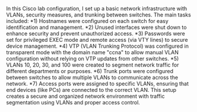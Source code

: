 In this Cisco lab configuration, I set up a basic network infrastructure with VLANs, security measures, and trunking between switches. 
The main tasks included:
    *1) Hostnames were configured on each switch for easy identification and management.
    *2) Unused interfaces were shut down to enhance security and prevent unauthorized access.
    *3) Passwords were set for privileged EXEC mode and remote access (via VTY lines) to secure device management.
    *4) VTP (VLAN Trunking Protocol) was configured in transparent mode with the domain name "ccna" to allow manual VLAN configuration without relying on VTP updates from other switches.
    *5) VLANs 10, 20, 30, and 100 were created to segment network traffic for different departments or purposes.
    *6) Trunk ports were configured between switches to allow multiple VLANs to communicate across the network.
    *7) Access ports were assigned to specific VLANs, ensuring that end devices (like PCs) are connected to the correct VLAN.
This setup creates a secure and organized network environment with traffic segmentation using VLANs and proper access control.
